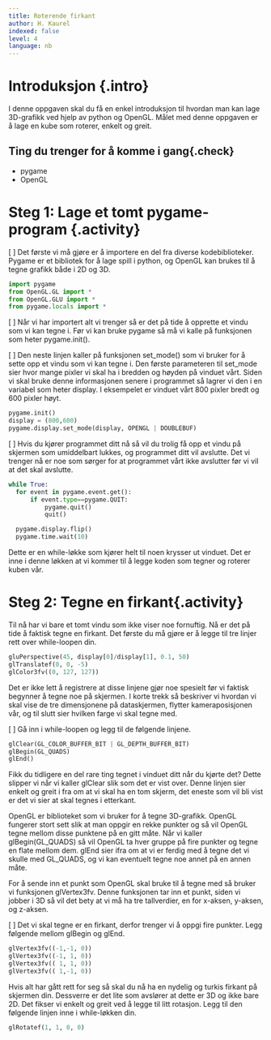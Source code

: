 ```yaml
---
title: Roterende firkant
author: H. Kaurel
indexed: false
level: 4
language: nb
---
```

# Introduksjon {.intro}
I denne oppgaven skal du få en enkel introduksjon til hvordan man kan lage 3D-grafikk ved hjelp av python og OpenGL. Målet med denne oppgaven er å lage en kube som roterer, enkelt og greit.

## Ting du trenger for å komme i gang{.check}
+ pygame
+ OpenGL

# Steg 1: Lage et tomt pygame-program {.activity}
[ ] Det første vi må gjøre er å importere en del fra diverse kodebiblioteker. Pygame er et bibliotek for å lage spill i python, og OpenGL kan brukes til å tegne grafikk både i 2D og 3D.

```python
import pygame
from OpenGL.GL import *
from OpenGL.GLU import *
from pygame.locals import *
```

[ ] Når vi har importert alt vi trenger så er det på tide å opprette et vindu som vi kan tegne i. Før vi kan bruke pygame så må vi kalle på funksjonen som heter pygame.init().

[ ] Den neste linjen kaller på funksjonen set_mode() som vi bruker for å sette opp et vindu som vi kan tegne i. Den første parameteren til set_mode sier hvor mange pixler vi skal ha i bredden og høyden på vinduet vårt. Siden vi skal bruke denne informasjonen senere i programmet så lagrer vi den i en variabel som heter display. I eksempelet er vinduet vårt 800 pixler bredt og 600 pixler høyt.

```python
pygame.init()
display = (800,600)
pygame.display.set_mode(display, OPENGL | DOUBLEBUF)
```

[ ] Hvis du kjører programmet ditt nå så vil du trolig få opp et vindu på skjermen som umiddelbart lukkes, og programmet ditt vil avslutte. Det vi trenger nå er noe som sørger for at programmet vårt ikke avslutter før vi vil at det skal avslutte.

```python
while True:
  for event in pygame.event.get():
      if event.type==pygame.QUIT:
          pygame.quit()
          quit()

  pygame.display.flip()
  pygame.time.wait(10)
```

Dette er en while-løkke som kjører helt til noen krysser ut vinduet. Det er inne i denne løkken at vi kommer til å legge koden som tegner og roterer kuben vår.

# Steg 2: Tegne en firkant{.activity}
Til nå har vi bare et tomt vindu som ikke viser noe fornuftig. Nå er det på tide å faktisk tegne en firkant. Det første du må gjøre er å legge til tre linjer rett over while-loopen din.

```python
gluPerspective(45, display[0]/display[1], 0.1, 50)
glTranslatef(0, 0, -5)
glColor3fv((0, 127, 127))
```

Det er ikke lett å registrere at disse linjene gjør noe spesielt før vi faktisk begynner å tegne noe på skjermen. I korte trekk så beskriver vi hvordan vi skal vise de tre dimensjonene på dataskjermen, flytter kameraposisjonen vår, og til slutt sier hvilken farge vi skal tegne med.

[ ] Gå inn i while-loopen og legg til de følgende linjene.

```python
glClear(GL_COLOR_BUFFER_BIT | GL_DEPTH_BUFFER_BIT)
glBegin(GL_QUADS)
glEnd()
```

Fikk du tidligere en del rare ting tegnet i vinduet ditt når du kjørte det? Dette slipper vi når vi kaller glClear slik som det er vist over. Denne linjen sier enkelt og greit i fra om at vi skal ha en tom skjerm, det eneste som vil bli vist er det vi sier at skal tegnes i etterkant.

OpenGL er biblioteket som vi bruker for å tegne 3D-grafikk. OpenGL fungerer stort sett slik at man oppgir en rekke punkter og så vil OpenGL tegne mellom disse punktene på en gitt måte. Når vi kaller glBegin(GL_QUADS) så vil OpenGL ta hver gruppe på fire punkter og tegne en flate mellom dem. glEnd sier ifra om at vi er ferdig med å tegne det vi skulle med GL_QUADS, og vi kan eventuelt tegne noe annet på en annen måte.

For å sende inn et punkt som OpenGL skal bruke til å tegne med så bruker vi funksjonen glVertex3fv. Denne funksjonen tar inn et punkt, siden vi jobber i 3D så vil det bety at vi må ha tre tallverdier, en for x-aksen, y-aksen, og z-aksen.

[ ] Det vi skal tegne er en firkant, derfor trenger vi å oppgi fire punkter. Legg følgende mellom glBegin og glEnd.

```python
glVertex3fv((-1,-1, 0))
glVertex3fv((-1, 1, 0))
glVertex3fv(( 1, 1, 0))
glVertex3fv(( 1,-1, 0))
```

Hvis alt har gått rett for seg så skal du nå ha en nydelig og turkis firkant på skjermen din. Dessverre er det lite som avslører at dette er 3D og ikke bare 2D. Det fikser vi enkelt og greit ved å legge til litt rotasjon. Legg til den følgende linjen inne i while-løkken din.

```python
glRotatef(1, 1, 0, 0)
```
